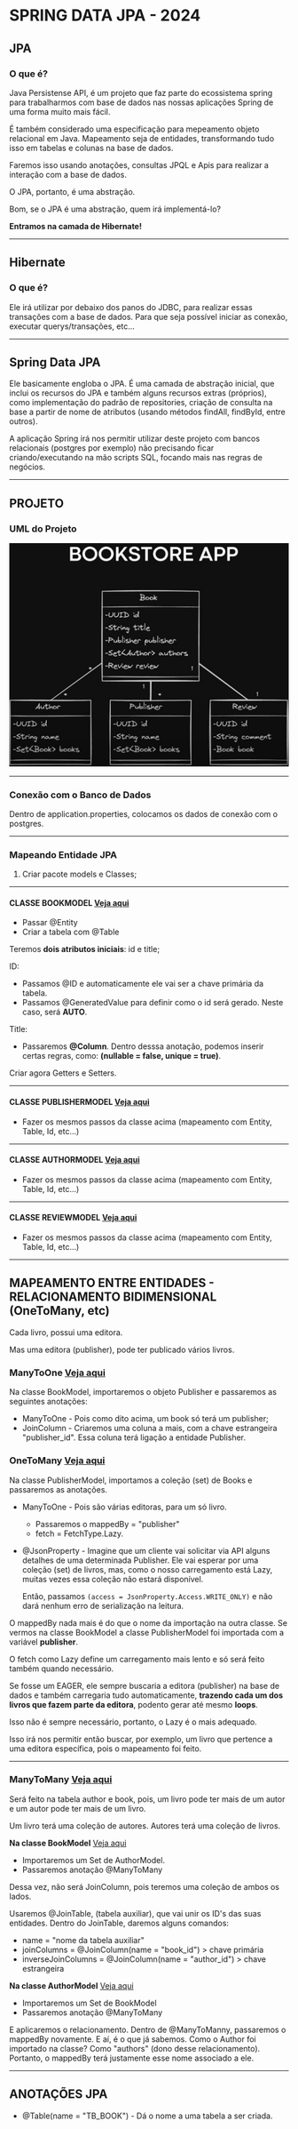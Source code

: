 # SPRING DATA JPA - 2024

## JPA

### O que é?

Java Persistense API, é um projeto que faz parte do ecossistema spring para trabalharmos com base de dados nas nossas aplicações Spring de uma forma muito mais fácil.

É também considerado uma especificação para mepeamento objeto relacional em Java. Mapeamento seja de entidades, transformando tudo isso em tabelas e colunas na base de dados.

Faremos isso usando anotações, consultas JPQL e Apis para realizar a interação com a base de dados.

O JPA, portanto, é uma abstração.

Bom, se o JPA é uma abstração, quem irá implementá-lo?

**Entramos na camada de Hibernate!**
<hr>

## Hibernate

### O que é?

Ele irá utilizar por debaixo dos panos do JDBC, para realizar essas transações com a base de dados. Para que seja possível iniciar as conexão, executar querys/transações, etc...
<hr>

## Spring Data JPA

Ele basicamente engloba o JPA. É uma camada de abstração inicial, que inclui os recursos do JPA e também alguns recursos extras (próprios), como implementação do padrão de repositories, criação de consulta na base a partir de nome de atributos (usando métodos findAll, findById, entre outros).

A aplicação Spring irá nos permitir utilizar deste projeto com bancos relacionais (postgres por exemplo) não precisando ficar criando/executando na mão scripts SQL, focando mais nas regras de negócios.
<hr>

## PROJETO

### UML do Projeto
![uml_projeto.png](uml_projeto.png)
<hr>

### Conexão com o Banco de Dados

Dentro de application.properties, colocamos os dados de conexão com o postgres.
<hr>

### Mapeando Entidade JPA
1. Criar pacote models e Classes;
<hr>

#### CLASSE BOOKMODEL [Veja aqui](https://github.com/zenonxd/spring-data-jpa-2024/blob/main/src/main/java/com/bookstore/jpa/models/BookModel.java)
- Passar @Entity
- Criar a tabela com @Table

Teremos **dois atributos iniciais**: id e title;

ID: 
- Passamos @ID e automaticamente ele vai ser a chave primária da tabela.
- Passamos @GeneratedValue para definir como o id será gerado. Neste caso, será **AUTO**.

Title:

- Passaremos **@Column**. Dentro desssa anotação, podemos inserir certas regras, como:
**(nullable = false, unique = true)**.

Criar agora Getters e Setters.
<hr>

#### CLASSE PUBLISHERMODEL [Veja aqui](https://github.com/zenonxd/spring-data-jpa-2024/blob/main/src/main/java/com/bookstore/jpa/models/PublisherModel.java)
- Fazer os mesmos passos da classe acima (mapeamento com Entity, Table, Id, etc...)

<hr>

#### CLASSE AUTHORMODEL [Veja aqui](https://github.com/zenonxd/spring-data-jpa-2024/blob/main/src/main/java/com/bookstore/jpa/models/AuthorModel.java)
- Fazer os mesmos passos da classe acima (mapeamento com Entity, Table, Id, etc...)
<hr>

#### CLASSE REVIEWMODEL [Veja aqui](https://github.com/zenonxd/spring-data-jpa-2024/blob/main/src/main/java/com/bookstore/jpa/models/ReviewModel.java)
- Fazer os mesmos passos da classe acima (mapeamento com Entity, Table, Id, etc...)
<hr>

## MAPEAMENTO ENTRE ENTIDADES - RELACIONAMENTO BIDIMENSIONAL (OneToMany, etc)
Cada livro, possui uma editora.

Mas uma editora (publisher), pode ter publicado vários livros.

### ManyToOne [Veja aqui](https://github.com/zenonxd/spring-data-jpa-2024/blob/a2693de36d9ede5d63456aa52b0398b517874015/src/main/java/com/bookstore/jpa/models/BookModel.java#L23)
Na classe BookModel, importaremos o objeto Publisher e passaremos as seguintes anotações:
- ManyToOne - Pois como dito acima, um book só terá um publisher;
- JoinColumn - Criaremos uma coluna a mais, com a chave estrangeira "publisher_id". Essa coluna terá ligação a entidade Publisher.


### OneToMany [Veja aqui](https://github.com/zenonxd/spring-data-jpa-2024/blob/a2693de36d9ede5d63456aa52b0398b517874015/src/main/java/com/bookstore/jpa/models/PublisherModel.java#L21)
Na classe PublisherModel, importamos a coleção (set) de Books e passaremos as anotações.
- ManyToOne - Pois são várias editoras, para um só livro.
  - Passaremos o mappedBy = "publisher"
  - fetch = FetchType.Lazy.

- @JsonProperty - Imagine que um cliente vai solicitar via API alguns detalhes de uma determinada Publisher. Ele vai esperar por uma coleção (set) de livros,
mas, como o nosso carregamento está Lazy, muitas vezes essa coleção não estará disponível.

  Então, passamos ```(access = JsonProperty.Access.WRITE_ONLY)``` e não dará nenhum erro de serialização na leitura.

O mappedBy nada mais é do que o nome da importação na outra classe. Se vermos na classe BookModel a classe PublisherModel foi importada com a variável **publisher**.

O fetch como Lazy define um carregamento mais lento e só será feito também quando necessário.

Se fosse um EAGER, ele sempre buscaria a editora (publisher) na base de dados e também carregaria tudo automaticamente, **trazendo cada um dos livros que fazem parte da editora**, podento gerar até mesmo **loops**.

Isso não é sempre necessário, portanto, o Lazy é o mais adequado.

Isso irá nos permitir então buscar, por exemplo, um livro que pertence a uma editora específica, pois o mapeamento foi feito. 
<hr>

### ManyToMany [Veja aqui]()
Será feito na tabela author e book, pois, um livro pode ter mais de um autor e um autor pode ter mais de um livro.

Um livro terá uma coleção de autores. 
Autores terá uma coleção de livros.

**Na classe BookModel** [Veja aqui](https://github.com/zenonxd/spring-data-jpa-2024/blob/a2693de36d9ede5d63456aa52b0398b517874015/src/main/java/com/bookstore/jpa/models/BookModel.java#L25)
- Importaremos um Set de AuthorModel.
- Passaremos anotação @ManyToMany

Dessa vez, não será JoinColumn, pois teremos uma coleção de ambos os lados.

Usaremos @JoinTable, (tabela auxiliar), que vai unir os ID's das suas entidades. Dentro do JoinTable, daremos alguns comandos:
- name = "nome da tabela auxiliar"
- joinColumns = @JoinColumn(name = "book_id") > chave primária
- inverseJoinColumns = @JoinColumn(name = "author_id") > chave estrangeira

**Na classe AuthorModel** [Veja aqui](https://github.com/zenonxd/spring-data-jpa-2024/blob/a2693de36d9ede5d63456aa52b0398b517874015/src/main/java/com/bookstore/jpa/models/AuthorModel.java#L22)
- Importaremos um Set de BookModel
- Passaremos anotação @ManyToMany

E aplicaremos o relacionamento. Dentro de @ManyToManny, passaremos o mappedBy novamente.
E aí, é o que já sabemos. Como o Author foi importado na classe? Como "authors" (dono desse relacionamento). Portanto, o mappedBy terá justamente esse nome associado a ele.

<hr>

## ANOTAÇÕES JPA

- @Table(name = "TB_BOOK") -
Dá o nome a uma tabela a ser criada.
